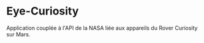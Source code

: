 # Eye-Curiosity

Application couplée à l'API de la NASA liée aux appareils du Rover Curiosity sur Mars.

